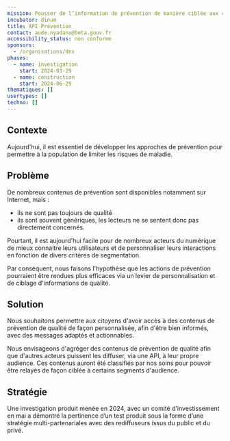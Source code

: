 ```yaml
---
mission: Pousser de l’information de prévention de manière ciblée aux citoyens et citoyennes pour limiter les risques de maladie
incubator: dinum
title: API Prévention
contact: aude.nyadanu@beta.gouv.fr
accessibility_status: non conforme
sponsors:
  - /organisations/dns
phases:
  - name: investigation
    start: 2024-03-29
  - name: construction
    start: 2024-06-29
thematiques: []
usertypes: []
techno: []
---
```

## Contexte

Aujourd'hui, il est essentiel de développer les approches de prévention pour permettre à la population de limiter les risques de maladie.

## Problème

De nombreux contenus de prévention sont disponibles notamment sur Internet, mais :
- ils ne sont pas toujours de qualité
- ils sont souvent génériques, les lecteurs ne se sentent donc pas directement concernés.

Pourtant, il est aujourd'hui facile pour de nombreux acteurs du numérique de mieux connaitre leurs utilisateurs et de personnaliser leurs interactions en fonction de divers critères de segmentation.

Par conséquent, nous faisons l'hypothèse que les actions de prévention pourraient être rendues plus efficaces via un levier de personnalisation et de ciblage d'informations de qualité.

## Solution

Nous souhaitons permettre aux citoyens d'avoir accès à des contenus de prévention de qualité de façon personnalisée, afin d'être bien informés, avec des messages adaptés et actionnables.

Nous envisageons d'agréger des contenus de prévention de qualité afin que d'autres acteurs puissent les diffuser, via une API, à leur propre audience. Ces contenus auront été classifiés par nos soins pour pouvoir être relayés de façon ciblée à certains segments d'audience.

## Stratégie

Une investigation produit menée en 2024, avec un comité d’investissement en mai a démontré la pertinence d’un test produit sous la forme d’une stratégie multi-partenariales avec des rediffuseurs issus du public et du privé.

